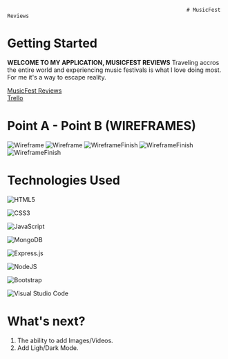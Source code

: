                                                               # MusicFest Reviews

# Getting Started

**WELCOME TO MY APPLICATION, MUSICFEST REVIEWS** Traveling accros the entire world and experiencing music festivals is what I love doing most. For me it's a way to escape reality. 

<a href="https://musicfest-reviews.herokuapp.com/festivals">MusicFest Reviews</a>
<br>
<a href="https://trello.com/b/x2z2bn2Y/unit-2-project-materials-planning">Trello</a>

# Point A - Point B (WIREFRAMES)

<img src="../musicfest-reviews/public/images/W1-A.png" alt="Wireframe">
<img src="../musicfest-reviews/public/images/W1-D.png" alt="Wireframe">
<img src="../musicfest-reviews/public/images/W1-Finish.png" alt="WireframeFinish">
<img src="../musicfest-reviews/public/images/W2-Finish.png" alt="WireframeFinish">
<img src="../musicfest-reviews/public/images/W3-Finish.png" alt="WireframeFinish">


# Technologies Used

  ![HTML5](https://img.shields.io/badge/html5-%23E34F26.svg?style=for-the-badge&logo=html5&logoColor=white)

  ![CSS3](https://img.shields.io/badge/css3-%231572B6.svg?style=for-the-badge&logo=css3&logoColor=white)

  ![JavaScript](https://img.shields.io/badge/javascript-%23323330.svg?style=for-the-badge&logo=javascript&logoColor=%23F7DF1E)

  ![MongoDB](https://img.shields.io/badge/MongoDB-%234ea94b.svg?style=for-the-badge&logo=mongodb&logoColor=white)

  ![Express.js](https://img.shields.io/badge/express.js-%23404d59.svg?style=for-the-badge&logo=express&logoColor=%2361DAFB)

  ![NodeJS](https://img.shields.io/badge/node.js-6DA55F?style=for-the-badge&logo=node.js&logoColor=white)

  ![Bootstrap](https://img.shields.io/badge/bootstrap-%23563D7C.svg?style=for-the-badge&logo=bootstrap&logoColor=white)

  ![Visual Studio Code](https://img.shields.io/badge/Visual%20Studio%20Code-0078d7.svg?style=for-the-badge&logo=visual-studio-code&logoColor=white)
  

# What's next?

1. The ability to add Images/Videos.
2. Add Ligh/Dark Mode.
   